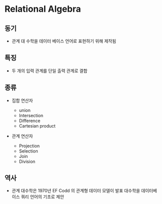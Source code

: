 # Relational Algebra

## 동기

* 관계 대 수학을 데이터 베이스 언어로 표현하기 위해 제작됨

## 특징

* 두 개의 입력 관계를 단일 출력 관계로 결합

## 종류

* 집합 연산자
  * union
  * Intersection
  * Difference
  * Cartesian product

* 관계 연산자
  * Projection
  * Selection
  * Join
  * Division

## 역사

* 관계 대수학은 1970년 EF Codd 의 관계형 데이터 모델이 발표 대수학을 데이터베이스 쿼리 언어의 기초로 제안
